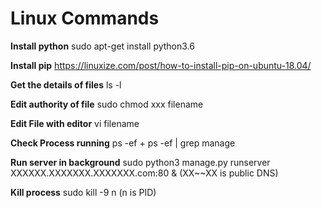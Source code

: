# Linux Commands

**Install python**
sudo apt-get install python3.6

**Install pip**
https://linuxize.com/post/how-to-install-pip-on-ubuntu-18.04/

**Get the details of files** 
ls -l

**Edit authority of file** 
sudo chmod xxx filename

**Edit File with editor**
vi filename

**Check Process running**
ps -ef
\+ ps -ef | grep manage

**Run server in background**
sudo python3 manage.py runserver XXXXXX.XXXXXXX.XXXXXXX.com:80 & 
(XX~~XX is public DNS)

**Kill process**
sudo kill -9 n
(n is PID)  